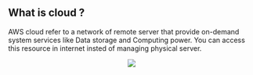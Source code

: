 ## What is cloud ?
AWS cloud refer to a network of remote server that provide on-demand system services like Data storage and Computing power.
You can access this resource in internet insted of managing physical server.
<p align ="center"><img align="center" src="https://www.google.com/imgres?q=aws%20cloud%20transparent%20logo&imgurl=https%3A%2F%2Fimage.pngaaa.com%2F681%2F876681-middle.png&imgrefurl=https%3A%2F%2Fwww.pngaaa.com%2Fdetail%2F876681&docid=ULk9AOLeDdiDvM&tbnid=aL071lOBEeUQDM&vet=12ahUKEwixzcSk_YWGAxUulFYBHdbaD2UQM3oECGYQAA..i&w=900&h=714&hcb=2&ved=2ahUKEwixzcSk_YWGAxUulFYBHdbaD2UQM3oECGYQAA" /></p>
